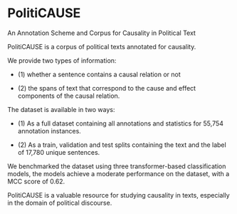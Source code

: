 # PolitiCAUSE
An Annotation Scheme and Corpus for Causality in Political Text

PolitiCAUSE is a corpus of political texts annotated for causality.

We provide two types of information:

* (1) whether a sentence contains a causal relation or not

* (2) the spans of text that correspond to the cause and effect components of the causal relation.

The dataset is available in two ways:

* (1) As a full dataset containing all annotations and statistics for 55,754 annotation instances.
  
* (2) As a train, validation and test splits containing the text and the label of 17,780 unique sentences.

We benchmarked the dataset using three transformer-based classification models, the models achieve a moderate performance on the dataset, with a MCC score of 0.62.

PolitiCAUSE is a valuable resource for studying causality in texts, especially in the domain of political discourse.
